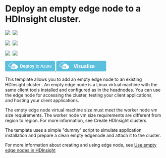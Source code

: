 # Deploy an empty edge node to a HDInsight cluster.

<IMG SRC="https://azurequickstartsservice.blob.core.windows.net/badges/101-hdinsight-linux-add-edge-node/PublicLastTestDate.svg" />&nbsp;
<IMG SRC="https://azurequickstartsservice.blob.core.windows.net/badges/101-hdinsight-linux-add-edge-node/PublicDeployment.svg" />&nbsp;

<IMG SRC="https://azurequickstartsservice.blob.core.windows.net/badges/101-hdinsight-linux-add-edge-node/FairfaxLastTestDate.svg" />&nbsp;
<IMG SRC="https://azurequickstartsservice.blob.core.windows.net/badges/101-hdinsight-linux-add-edge-node/FairfaxDeployment.svg" />&nbsp;

<IMG SRC="https://azurequickstartsservice.blob.core.windows.net/badges/101-hdinsight-linux-add-edge-node/BestPracticeResult.svg" />&nbsp;
<IMG SRC="https://azurequickstartsservice.blob.core.windows.net/badges/101-hdinsight-linux-add-edge-node/CredScanResult.svg" />&nbsp;

<a href="https://portal.azure.com/#create/Microsoft.Template/uri/https%3A%2F%2Fraw.githubusercontent.com%2FAzure%2Fazure-quickstart-templates%2Fmaster%2F101-hdinsight-linux-add-edge-node%2Fazuredeploy.json" target="_blank">
    <img src="https://raw.githubusercontent.com/Azure/azure-quickstart-templates/master/1-CONTRIBUTION-GUIDE/images/deploytoazure.png"/>
</a>
<a href="http://armviz.io/#/?load=https%3A%2F%2Fraw.githubusercontent.com%2FAzure%2Fazure-quickstart-templates%2Fmaster%2F101-hdinsight-linux-add-edge-node%2Fazuredeploy.json" target="_blank">
    <img src="https://raw.githubusercontent.com/Azure/azure-quickstart-templates/master/1-CONTRIBUTION-GUIDE/images/visualizebutton.png"/>
</a>

This template allows you to add an empty edge node to an existing HDInsight cluster . An empty edge node is a Linux virtual machine with the same client tools installed and configured as in the headnodes. You can use the edge node for accessing the cluster, testing your client applications, and hosting your client applications. 

The empty edge node virtual machine size must meet the worker node vm size requirements. The worker node vm size requirements are different from region to region. For more information, see Create HDInsight clusters.

The template uses a simple "dummy" script to simulate application installation and prepare a clean empty edgenode and attach it to the cluster.

For more information about creating and using edge node, see <a href="https://docs.microsoft.com/azure/hdinsight/hdinsight-apps-use-edge-node">Use empty edge nodes in HDInsight</a>

